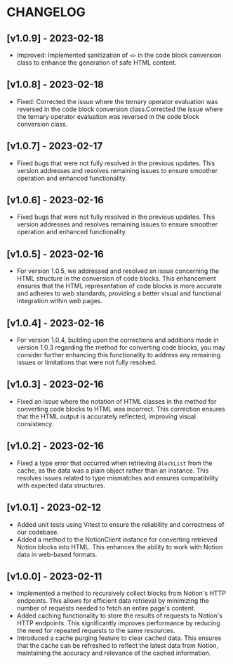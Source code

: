 # CHANGELOG

## [v1.0.9] - 2023-02-18

- Improved: Implemented sanitization of `<>` in the code block conversion class to enhance the generation of safe HTML content.

## [v1.0.8] - 2023-02-18

- Fixed: Corrected the issue where the ternary operator evaluation was reversed in the code block conversion class.Corrected the issue where the ternary operator evaluation was reversed in the code block conversion class.

## [v1.0.7] - 2023-02-17

- Fixed bugs that were not fully resolved in the previous updates. This version addresses and resolves remaining issues to ensure smoother operation and enhanced functionality.

## [v1.0.6] - 2023-02-16

- Fixed bugs that were not fully resolved in the previous updates. This version addresses and resolves remaining issues to ensure smoother operation and enhanced functionality.

## [v1.0.5] - 2023-02-16

- For version 1.0.5, we addressed and resolved an issue concerning the HTML structure in the conversion of code blocks. This enhancement ensures that the HTML representation of code blocks is more accurate and adheres to web standards, providing a better visual and functional integration within web pages.

## [v1.0.4] - 2023-02-16

- For version 1.0.4, building upon the corrections and additions made in version 1.0.3 regarding the method for converting code blocks, you may consider further enhancing this functionality to address any remaining issues or limitations that were not fully resolved.

## [v1.0.3] - 2023-02-16

- Fixed an issue where the notation of HTML classes in the method for converting code blocks to HTML was incorrect. This correction ensures that the HTML output is accurately reflected, improving visual consistency.

## [v1.0.2] - 2023-02-16

- Fixed a type error that occurred when retrieving `BlockList` from the cache, as the data was a plain object rather than an instance. This resolves issues related to type mismatches and ensures compatibility with expected data structures.

## [v1.0.1] - 2023-02-12

- Added unit tests using Vitest to ensure the reliability and correctness of our codebase.
- Added a method to the NotionClient instance for converting retrieved Notion blocks into HTML. This enhances the ability to work with Notion data in web-based formats.

## [v1.0.0] - 2023-02-11

- Implemented a method to recursively collect blocks from Notion's HTTP endpoints. This allows for efficient data retrieval by minimizing the number of requests needed to fetch an entire page's content.
- Added caching functionality to store the results of requests to Notion's HTTP endpoints. This significantly improves performance by reducing the need for repeated requests to the same resources.
- Introduced a cache purging feature to clear cached data. This ensures that the cache can be refreshed to reflect the latest data from Notion, maintaining the accuracy and relevance of the cached information.
